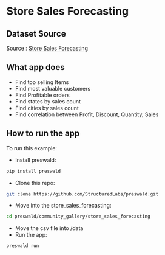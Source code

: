 # Store Sales Forecasting

## Dataset Source
Source : [Store Sales Forecasting](https://www.kaggle.com/datasets/tanayatipre/store-sales-forecasting-dataset)

## What app does
- Find top selling Items
- Find most valuable customers
- Find Profitable orders
- Find states by sales count
- Find cities by sales count
- Find correlation between Profit, Discount, Quantity, Sales 

## How to run the app
To run this example:
- Install preswald:
```bash
pip install preswald
```
- Clone this repo:
```bash
git clone https://github.com/StructuredLabs/preswald.git
```
- Move into the store_sales_forecasting:
```bash
cd preswald/community_gallery/store_sales_forecasting
```
- Move the csv file into /data
- Run the app:
```bash
preswald run